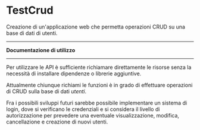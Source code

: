 # TestCrud
Creazione di un'applicazione web che permetta operazioni CRUD su una base di dati di utenti.
- - -
**Documentazione di utilizzo**
- - -
Per utilizzare le API è sufficiente richiamare direttamente le risorse senza la necessità di installare dipendenze o librerie aggiuntive.

Attualmente chiunque richiami le funzioni è in grado di effettuare operazioni di CRUD sulla base di dati *utenti*.

Fra i possibili sviluppi futuri sarebbe possibile implementare un sistema di login, dove si verificano le credenziali e si considera il livello di autorizzazione per prevedere una eventuale visualizzazione, modifica, cancellazione e creazione di nuovi utenti.

